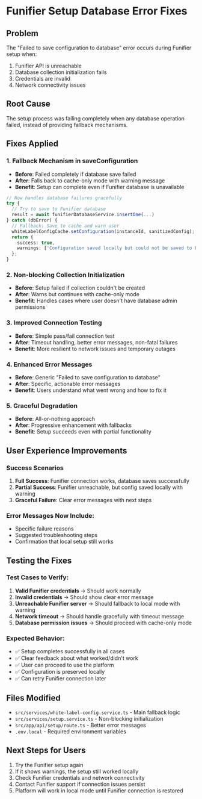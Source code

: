 # Funifier Setup Database Error Fixes

## Problem
The "Failed to save configuration to database" error occurs during Funifier setup when:
1. Funifier API is unreachable
2. Database collection initialization fails
3. Credentials are invalid
4. Network connectivity issues

## Root Cause
The setup process was failing completely when any database operation failed, instead of providing fallback mechanisms.

## Fixes Applied

### 1. **Fallback Mechanism in saveConfiguration**
- **Before**: Failed completely if database save failed
- **After**: Falls back to cache-only mode with warning message
- **Benefit**: Setup can complete even if Funifier database is unavailable

```typescript
// Now handles database failures gracefully
try {
  // Try to save to Funifier database
  result = await funifierDatabaseService.insertOne(...)
} catch (dbError) {
  // Fallback: Save to cache and warn user
  whiteLabelConfigCache.setConfiguration(instanceId, sanitizedConfig);
  return {
    success: true,
    warnings: ['Configuration saved locally but could not be saved to Funifier database...']
  };
}
```

### 2. **Non-blocking Collection Initialization**
- **Before**: Setup failed if collection couldn't be created
- **After**: Warns but continues with cache-only mode
- **Benefit**: Handles cases where user doesn't have database admin permissions

### 3. **Improved Connection Testing**
- **Before**: Simple pass/fail connection test
- **After**: Timeout handling, better error messages, non-fatal failures
- **Benefit**: More resilient to network issues and temporary outages

### 4. **Enhanced Error Messages**
- **Before**: Generic "Failed to save configuration to database"
- **After**: Specific, actionable error messages
- **Benefit**: Users understand what went wrong and how to fix it

### 5. **Graceful Degradation**
- **Before**: All-or-nothing approach
- **After**: Progressive enhancement with fallbacks
- **Benefit**: Setup succeeds even with partial functionality

## User Experience Improvements

### Success Scenarios
1. **Full Success**: Funifier connection works, database saves successfully
2. **Partial Success**: Funifier unreachable, but config saved locally with warning
3. **Graceful Failure**: Clear error messages with next steps

### Error Messages Now Include:
- Specific failure reasons
- Suggested troubleshooting steps
- Confirmation that local setup still works

## Testing the Fixes

### Test Cases to Verify:
1. **Valid Funifier credentials** → Should work normally
2. **Invalid credentials** → Should show clear error message
3. **Unreachable Funifier server** → Should fallback to local mode with warning
4. **Network timeout** → Should handle gracefully with timeout message
5. **Database permission issues** → Should proceed with cache-only mode

### Expected Behavior:
- ✅ Setup completes successfully in all cases
- ✅ Clear feedback about what worked/didn't work
- ✅ User can proceed to use the platform
- ✅ Configuration is preserved locally
- ✅ Can retry Funifier connection later

## Files Modified
- `src/services/white-label-config.service.ts` - Main fallback logic
- `src/services/setup.service.ts` - Non-blocking initialization
- `src/app/api/setup/route.ts` - Better error messages
- `.env.local` - Required environment variables

## Next Steps for Users
1. Try the Funifier setup again
2. If it shows warnings, the setup still worked locally
3. Check Funifier credentials and network connectivity
4. Contact Funifier support if connection issues persist
5. Platform will work in local mode until Funifier connection is restored